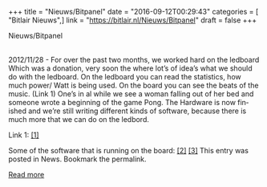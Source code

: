 +++
title = "Nieuws/Bitpanel"
date = "2016-09-12T00:29:43"
categories = [ "Bitlair Nieuws",]
link = "https://bitlair.nl/Nieuws/Bitpanel"
draft = false
+++

<div class="mw-content-ltr mw-parser-output" dir="ltr" lang="en"><p><a class="mw-selflink selflink">Nieuws/Bitpanel</a>
</p></div><div class="mw-content-ltr mw-parser-output" dir="ltr" lang="en"><p><br />
2012/11/28 - For over the past two months, we worked hard on the ledboard
Which was a donation, very soon the where lot’s of idea’s what we should do with the ledboard.
On the ledboard you can read the statistics, how much power/ Watt is being used. On the board you can see the beats of the music. (Link 1)
One’s in al while we see a woman falling out of her bed and someone wrote a beginning of the game Pong.
The Hardware is now finished and we’re still writing different kinds of software, because there is much more that we can do on the ledbord.
</p><p>Link 1:
<a class="external autonumber" href="https://wiki.bitlair.nl/Pages/Projects/Led_Board" rel="nofollow">[1]</a>
</p><p>Some of the software that is running on the board:
<a class="external autonumber" href="https://github.com/bitlair/bitvis" rel="nofollow">[2]</a>
<a class="external autonumber" href="https://github.com/bitlair/bitpanel" rel="nofollow">[3]</a>
This entry was posted in News. Bookmark the permalink.
</p></div>

[Read more](https://bitlair.nl/Nieuws/Bitpanel)